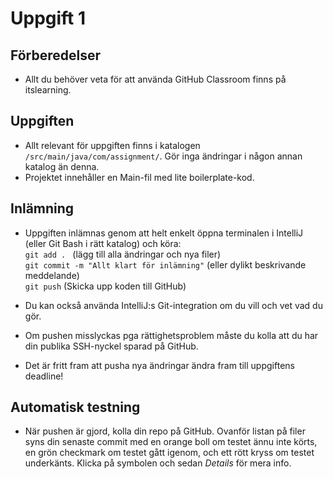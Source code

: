 # Uppgift 1

## Förberedelser

- Allt du behöver veta för att använda GitHub Classroom finns på itslearning.

## Uppgiften

- Allt relevant för uppgiften finns i katalogen `/src/main/java/com/assignment/`. Gör inga ändringar i någon annan katalog än denna.
- Projektet innehåller en Main-fil med lite boilerplate-kod.

## Inlämning

- Uppgiften inlämnas genom att helt enkelt öppna terminalen i IntelliJ (eller Git Bash i rätt katalog) och köra:  
  `git add . ` (lägg till alla ändringar och nya filer)  
  `git commit -m "Allt klart för inlämning"` (eller dylikt beskrivande meddelande)  
  `git push` (Skicka upp koden till GitHub)  
  
- Du kan också använda IntelliJ:s Git-integration om du vill och vet vad du gör.
- Om pushen misslyckas pga rättighetsproblem måste du kolla att du har din publika SSH-nyckel sparad på GitHub.
- Det är fritt fram att pusha nya ändringar ändra fram till uppgiftens deadline! 

## Automatisk testning

- När pushen är gjord, kolla din repo på GitHub. Ovanför listan på filer syns din senaste commit med en orange boll om testet ännu inte körts, en grön checkmark om testet gått igenom, och ett rött kryss om testet underkänts. Klicka på symbolen och sedan _Details_ för mera info.





